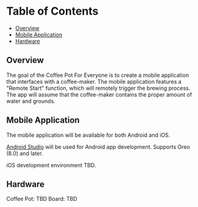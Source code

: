 # Table of Contents
- [Overview](#overview)
- [Mobile Application](#mobile-application)
- [Hardware](#hardware)

## Overview
The goal of the Coffee Pot For Everyone is to create a mobile application that interfaces with a coffee-maker.
The mobile application features a "Remote Start" function, which will remotely trigger the brewing process.
The app will assume that the coffee-maker contains the proper amount of water and grounds.

## Mobile Application
The mobile application will be available for both Android and iOS.

[Android Studio](https://developer.android.com/studio) will be used for Android app development. Supports Oreo (8.0) and later.

iOS development environment TBD.

## Hardware
Coffee Pot: TBD
Board: TBD